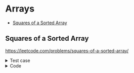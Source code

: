 # Arrays

+ [Squares of a Sorted Array](#Squares-of-a-Sorted-Array)

## Squares of a Sorted Array

https://leetcode.com/problems/squares-of-a-sorted-array/

<details><summary>Test case</summary><blockquote>

```python
import unittest
from solution import Solution

class TestSortedSquares(unittest.TestCase):
    def setUp(self):
        self.solution = Solution()

    def test_empty_nums(self):
        self.assertEqual(self.solution.sortedSquares([]), [])

    def test_negative_nums(self):
        self.assertEqual(self.solution.sortedSquares([-10, -5, -3]), [9, 25, 100])

    def test_positive_nums(self):
        self.assertEqual(self.solution.sortedSquares([2, 4, 6]), [4, 16, 36])

    def test_mixed_nums(self):
        self.assertEqual(self.solution.sortedSquares([-10, -4, -1, 0, 2, 4, 6]), [0, 1, 4, 16, 16, 36, 100])

if __name__ == "__main__":
    unittest.main()
```
</blockquote></details>

<details><summary>Code</summary><blockquote>
    
```python
def sortedSquares(self, nums):
    result = []
    if len(nums) > 0:
        right = 0

        while right < len(nums) and nums[right] < 0:
            right += 1

        left = right - 1

        while left >= 0 and right < len(nums):
            if abs(nums[right]) < abs(nums[left]):
                result.append(nums[right]**2)
                right += 1
            else:
                result.append(nums[left]**2)
                left -= 1
        while left >= 0:
            result.append(nums[left]**2)
            left -= 1
        while right < len(nums):
            result.append(nums[right]**2)
            right += 1

    return result
```
</blockquote></details>
